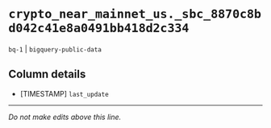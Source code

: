 # `crypto_near_mainnet_us._sbc_8870c8bd042c41e8a0491bb418d2c334`
`bq-1` | `bigquery-public-data`

## Column details
* [TIMESTAMP] `last_update`

-------------------------------------------------------------------------------
*Do not make edits above this line.*

